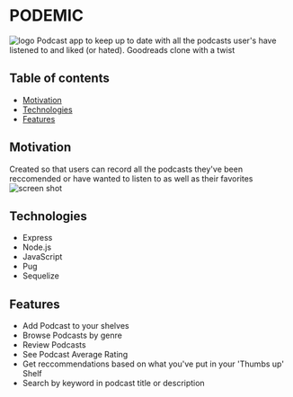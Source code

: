 # PODEMIC
![logo](https://github.com/posidest/Podemic/blob/main/public/images/logo.png?raw=true)
  Podcast app to keep up to date with all the podcasts user's have listened to and liked (or hated). Goodreads clone with a twist
  ## Table of contents
* [Motivation](#motivation)
* [Technologies](#technologies)
* [Features](#features)
 ## Motivation
  Created so that users can record all the podcasts they've been reccomended or have wanted to listen to as well as their favorites
  ![screen shot](https://github.com/posidest/Podemic/blob/main/Images/LoginScreenShot2.png?raw=true)
 ## Technologies
  * Express
  * Node.js
  * JavaScript
  * Pug
  * Sequelize
 ## Features
  * Add Podcast to your shelves
  * Browse Podcasts by genre
  * Review Podcasts
  * See Podcast Average Rating
  * Get reccommendations based on what you've put in your 'Thumbs up' Shelf
  * Search by keyword in podcast title or description
